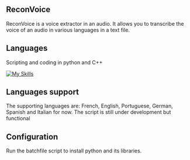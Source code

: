 ## ReconVoice 

ReconVoice is a voice extractor in an audio. It allows you to transcribe the voice of an audio in various languages in a text file.

## Languages

Scripting and coding in python and C++

[![My Skills](https://skillicons.dev/icons?i=py,cpp)](https://skillicons.dev)


## Languages support

The supporting languages are: French, English, Portuguese, German, Spanish and Italian for now. The script is still under development but functional

## Configuration 

Run the batchfile script to install python and its libraries.
